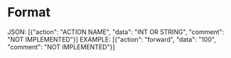# Format

JSON:
[{"action": "ACTION NAME", "data": "INT OR STRING", "comment": "NOT IMPLEMENTED"}]
EXAMPLE:
[{"action": "forward", "data": "100", "comment": "NOT IMPLEMENTED"}]
